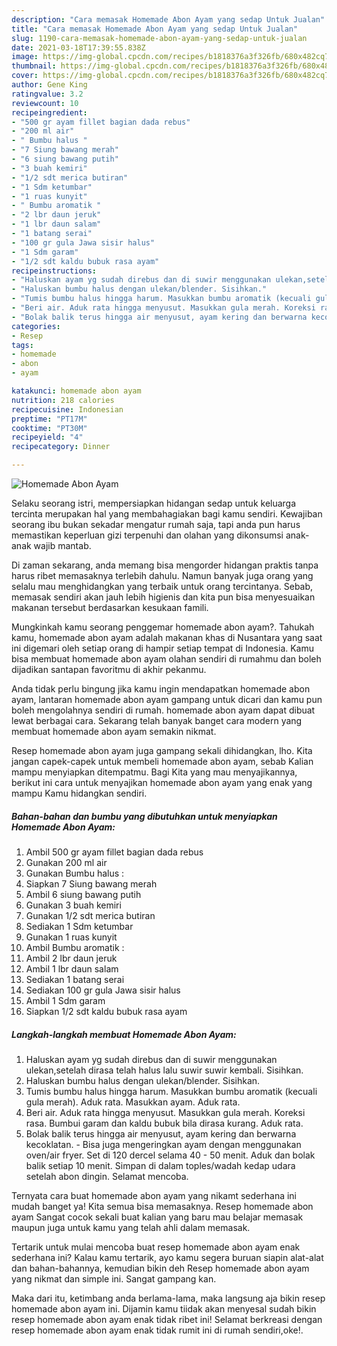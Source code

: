 ```yaml
---
description: "Cara memasak Homemade Abon Ayam yang sedap Untuk Jualan"
title: "Cara memasak Homemade Abon Ayam yang sedap Untuk Jualan"
slug: 1190-cara-memasak-homemade-abon-ayam-yang-sedap-untuk-jualan
date: 2021-03-18T17:39:55.838Z
image: https://img-global.cpcdn.com/recipes/b1818376a3f326fb/680x482cq70/homemade-abon-ayam-foto-resep-utama.jpg
thumbnail: https://img-global.cpcdn.com/recipes/b1818376a3f326fb/680x482cq70/homemade-abon-ayam-foto-resep-utama.jpg
cover: https://img-global.cpcdn.com/recipes/b1818376a3f326fb/680x482cq70/homemade-abon-ayam-foto-resep-utama.jpg
author: Gene King
ratingvalue: 3.2
reviewcount: 10
recipeingredient:
- "500 gr ayam fillet bagian dada rebus"
- "200 ml air"
- " Bumbu halus "
- "7 Siung bawang merah"
- "6 siung bawang putih"
- "3 buah kemiri"
- "1/2 sdt merica butiran"
- "1 Sdm ketumbar"
- "1 ruas kunyit"
- " Bumbu aromatik "
- "2 lbr daun jeruk"
- "1 lbr daun salam"
- "1 batang serai"
- "100 gr gula Jawa sisir halus"
- "1 Sdm garam"
- "1/2 sdt kaldu bubuk rasa ayam"
recipeinstructions:
- "Haluskan ayam yg sudah direbus dan di suwir menggunakan ulekan,setelah dirasa telah halus lalu suwir suwir kembali. Sisihkan."
- "Haluskan bumbu halus dengan ulekan/blender. Sisihkan."
- "Tumis bumbu halus hingga harum. Masukkan bumbu aromatik (kecuali gula merah). Aduk rata. Masukkan ayam. Aduk rata."
- "Beri air. Aduk rata hingga menyusut. Masukkan gula merah. Koreksi rasa. Bumbui garam dan kaldu bubuk bila dirasa kurang. Aduk rata."
- "Bolak balik terus hingga air menyusut, ayam kering dan berwarna kecoklatan. Bisa juga mengeringkan ayam dengan menggunakan oven/air fryer. Set di 120 dercel selama 40 - 50 menit. Aduk dan bolak balik setiap 10 menit. Simpan di dalam toples/wadah kedap udara setelah abon dingin. Selamat mencoba."
categories:
- Resep
tags:
- homemade
- abon
- ayam

katakunci: homemade abon ayam 
nutrition: 218 calories
recipecuisine: Indonesian
preptime: "PT17M"
cooktime: "PT30M"
recipeyield: "4"
recipecategory: Dinner

---
```



![Homemade Abon Ayam](https://img-global.cpcdn.com/recipes/b1818376a3f326fb/680x482cq70/homemade-abon-ayam-foto-resep-utama.jpg)

Selaku seorang istri, mempersiapkan hidangan sedap untuk keluarga tercinta merupakan hal yang membahagiakan bagi kamu sendiri. Kewajiban seorang ibu bukan sekadar mengatur rumah saja, tapi anda pun harus memastikan keperluan gizi terpenuhi dan olahan yang dikonsumsi anak-anak wajib mantab.

Di zaman  sekarang, anda memang bisa mengorder hidangan praktis tanpa harus ribet memasaknya terlebih dahulu. Namun banyak juga orang yang selalu mau menghidangkan yang terbaik untuk orang tercintanya. Sebab, memasak sendiri akan jauh lebih higienis dan kita pun bisa menyesuaikan makanan tersebut berdasarkan kesukaan famili. 



Mungkinkah kamu seorang penggemar homemade abon ayam?. Tahukah kamu, homemade abon ayam adalah makanan khas di Nusantara yang saat ini digemari oleh setiap orang di hampir setiap tempat di Indonesia. Kamu bisa membuat homemade abon ayam olahan sendiri di rumahmu dan boleh dijadikan santapan favoritmu di akhir pekanmu.

Anda tidak perlu bingung jika kamu ingin mendapatkan homemade abon ayam, lantaran homemade abon ayam gampang untuk dicari dan kamu pun boleh mengolahnya sendiri di rumah. homemade abon ayam dapat dibuat lewat berbagai cara. Sekarang telah banyak banget cara modern yang membuat homemade abon ayam semakin nikmat.

Resep homemade abon ayam juga gampang sekali dihidangkan, lho. Kita jangan capek-capek untuk membeli homemade abon ayam, sebab Kalian mampu menyiapkan ditempatmu. Bagi Kita yang mau menyajikannya, berikut ini cara untuk menyajikan homemade abon ayam yang enak yang mampu Kamu hidangkan sendiri.

<!--inarticleads1-->

##### Bahan-bahan dan bumbu yang dibutuhkan untuk menyiapkan Homemade Abon Ayam:

1. Ambil 500 gr ayam fillet bagian dada rebus
1. Gunakan 200 ml air
1. Gunakan  Bumbu halus :
1. Siapkan 7 Siung bawang merah
1. Ambil 6 siung bawang putih
1. Gunakan 3 buah kemiri
1. Gunakan 1/2 sdt merica butiran
1. Sediakan 1 Sdm ketumbar
1. Gunakan 1 ruas kunyit
1. Ambil  Bumbu aromatik :
1. Ambil 2 lbr daun jeruk
1. Ambil 1 lbr daun salam
1. Sediakan 1 batang serai
1. Sediakan 100 gr gula Jawa sisir halus
1. Ambil 1 Sdm garam
1. Siapkan 1/2 sdt kaldu bubuk rasa ayam




<!--inarticleads2-->

##### Langkah-langkah membuat Homemade Abon Ayam:

1. Haluskan ayam yg sudah direbus dan di suwir menggunakan ulekan,setelah dirasa telah halus lalu suwir suwir kembali. Sisihkan.
1. Haluskan bumbu halus dengan ulekan/blender. Sisihkan.
1. Tumis bumbu halus hingga harum. Masukkan bumbu aromatik (kecuali gula merah). Aduk rata. Masukkan ayam. Aduk rata.
1. Beri air. Aduk rata hingga menyusut. Masukkan gula merah. Koreksi rasa. Bumbui garam dan kaldu bubuk bila dirasa kurang. Aduk rata.
1. Bolak balik terus hingga air menyusut, ayam kering dan berwarna kecoklatan. - Bisa juga mengeringkan ayam dengan menggunakan oven/air fryer. Set di 120 dercel selama 40 - 50 menit. Aduk dan bolak balik setiap 10 menit. Simpan di dalam toples/wadah kedap udara setelah abon dingin. Selamat mencoba.




Ternyata cara buat homemade abon ayam yang nikamt sederhana ini mudah banget ya! Kita semua bisa memasaknya. Resep homemade abon ayam Sangat cocok sekali buat kalian yang baru mau belajar memasak maupun juga untuk kamu yang telah ahli dalam memasak.

Tertarik untuk mulai mencoba buat resep homemade abon ayam enak sederhana ini? Kalau kamu tertarik, ayo kamu segera buruan siapin alat-alat dan bahan-bahannya, kemudian bikin deh Resep homemade abon ayam yang nikmat dan simple ini. Sangat gampang kan. 

Maka dari itu, ketimbang anda berlama-lama, maka langsung aja bikin resep homemade abon ayam ini. Dijamin kamu tiidak akan menyesal sudah bikin resep homemade abon ayam enak tidak ribet ini! Selamat berkreasi dengan resep homemade abon ayam enak tidak rumit ini di rumah sendiri,oke!.

